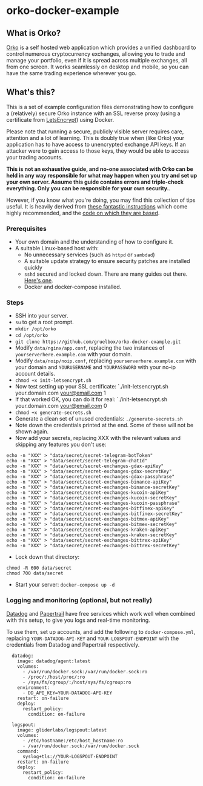 # orko-docker-example

## What is Orko?

[Orko](https://github.com/gruelbox/orko) is a self hosted web application which provides a unified dashboard to control numerous cryptocurrency exchanges, allowing you to trade and manage your portfolio, even if it is spread across multiple exchanges, all from one screen. It works seamlessly on desktop and mobile, so you can have the same trading experience wherever you go.

## What's this?

This is a set of example configuration files demonstrating how to configure a (relatively) secure Orko instance with an SSL reverse proxy (using a certificate from [LetsEncrypt](https://letsencrypt.org/)) using Docker.

Please note that running a secure, publicly visible server requires care, attention and a lot of learning. This is doubly true when (like Orko) your application has to have access to unencrypted exchange API keys. If an attacker were to gain access to those keys, they would be able to access your trading accounts.

**This is not an exhaustive guide, and no-one associated with Orko can be held in any way responsible for what may happen when you try and set up your own server. Assume this guide contains errors and triple-check everything. Only you can be responsible for your own security.**.

However, if you know what you're doing, you may find this collection of tips useful. It is heavily derived from [these fantastic instructions](https://medium.com/@pentacent/nginx-and-lets-encrypt-with-docker-in-less-than-5-minutes-b4b8a60d3a71) which come highly recommended, and the [code on which they are based](https://github.com/wmnnd/nginx-certbot).

### Prerequisites

- Your own domain and the understanding of how to configure it.
- A suitable Linux-based host with:
  - No unnecessary services (such as `httpd` or `sambdad`)
  - A suitable update strategy to ensure security patches are installed quickly
  - `sshd` secured and locked down. There are many guides out there. [Here's one](http://acmeextension.com/secur-ssh-server/).
  - Docker and docker-compose installed.

### Steps

- SSH into your server.
- `su` to get a root prompt.
- `mkdir /opt/orko`
- `cd /opt/orko`
- `git clone https://github.com/gruelbox/orko-docker-example.git`
- Modify `data/nginx/app.conf`, replacing the two instances of `yourserverhere.example.com` with your domain.
- Modify `data/noip/noip.conf`, replacing `yourserverhere.example.com` with your domain and `YOURUSERNAME` and `YOURPASSWORD` with your no-ip account details.
- `chmod +x init-letsencrypt.sh`
- Now test setting up your SSL certificate: `./init-letsencrypt.sh your.domain.com your@email.com 1
- If that worked OK, you can do it for real: `./init-letsencrypt.sh your.domain.com your@email.com 0
- `chmod +x generate-secrets.sh`
- Generate a clean set of unused credentials: `./generate-secrets.sh`
- Note down the credentials printed at the end. Some of these will not be shown again.
- Now add your secrets, replacing XXX with the relevant values and skipping any features you don't use:

```
echo -n "XXX" > "data/secret/secret-telegram-botToken"
echo -n "XXX" > "data/secret/secret-telegram-chatId"
echo -n "XXX" > "data/secret/secret-exchanges-gdax-apiKey"
echo -n "XXX" > "data/secret/secret-exchanges-gdax-secretKey"
echo -n "XXX" > "data/secret/secret-exchanges-gdax-passphrase"
echo -n "XXX" > "data/secret/secret-exchanges-binance-apiKey"
echo -n "XXX" > "data/secret/secret-exchanges-binance-secretKey"
echo -n "XXX" > "data/secret/secret-exchanges-kucoin-apiKey"
echo -n "XXX" > "data/secret/secret-exchanges-kucoin-secretKey"
echo -n "XXX" > "data/secret/secret-exchanges-kucoin-passphrase"
echo -n "XXX" > "data/secret/secret-exchanges-bitfinex-apiKey"
echo -n "XXX" > "data/secret/secret-exchanges-bitfinex-secretKey"
echo -n "XXX" > "data/secret/secret-exchanges-bitmex-apiKey"
echo -n "XXX" > "data/secret/secret-exchanges-bitmex-secretKey"
echo -n "XXX" > "data/secret/secret-exchanges-kraken-apiKey"
echo -n "XXX" > "data/secret/secret-exchanges-kraken-secretKey"
echo -n "XXX" > "data/secret/secret-exchanges-bittrex-apiKey"
echo -n "XXX" > "data/secret/secret-exchanges-bittrex-secretKey"
```

- Lock down that directory:

```
chmod -R 600 data/secret
chmod 700 data/secret
```

- Start your server: `docker-compose up -d`

### Logging and monitoring (optional, but not really)

[Datadog](https://www.datadoghq.com/) and [Papertrail](https://papertrailapp.com/) have free services which work well when combined with this setup, to give you logs and real-time monitoring.

To use them, set up accounts, and add the following to `docker-compose.yml`, replacing `YOUR-DATADOG-API-KEY` and `YOUR-LOGSPOUT-ENDPOINT` with the credentials from Datadog and Papertrail respectively.

```
  datadog:
    image: datadog/agent:latest
    volumes:
      - /var/run/docker.sock:/var/run/docker.sock:ro
      - /proc/:/host/proc/:ro
      - /sys/fs/cgroup/:/host/sys/fs/cgroup:ro
    environment:
      - DD_API_KEY=YOUR-DATADOG-API-KEY
    restart: on-failure
    deploy:
      restart_policy:
        condition: on-failure

  logspout:
    image: gliderlabs/logspout:latest
    volumes:
      - /etc/hostname:/etc/host_hostname:ro
      - /var/run/docker.sock:/var/run/docker.sock
    command:
      syslog+tls://YOUR-LOGSPOUT-ENDPOINT
    restart: on-failure
    deploy:
      restart_policy:
        condition: on-failure
```
